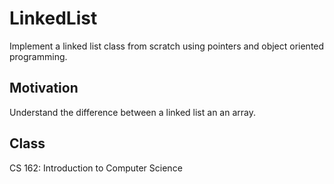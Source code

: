 # LinkedList
Implement a linked list class from scratch using pointers and object oriented programming.

## Motivation
Understand the difference between a linked list an an array.

## Class
CS 162: Introduction to Computer Science
